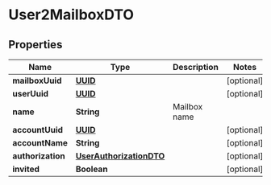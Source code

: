 # User2MailboxDTO

## Properties
Name | Type | Description | Notes
------------ | ------------- | ------------- | -------------
**mailboxUuid** | [**UUID**](UUID.md) |  |  [optional]
**userUuid** | [**UUID**](UUID.md) |  |  [optional]
**name** | **String** | Mailbox name | 
**accountUuid** | [**UUID**](UUID.md) |  |  [optional]
**accountName** | **String** |  |  [optional]
**authorization** | [**UserAuthorizationDTO**](UserAuthorizationDTO.md) |  |  [optional]
**invited** | **Boolean** |  |  [optional]
